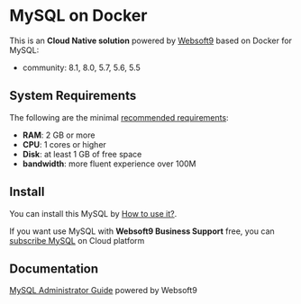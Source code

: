 # MySQL on Docker  

This is an **Cloud Native solution** powered by [Websoft9](https://www.websoft9.com) based on Docker for MySQL:

 - community:  8.1, 8.0, 5.7, 5.6, 5.5


## System Requirements

The following are the minimal [recommended requirements](https://dev.mysql.com/doc/refman/8.0/en/platform-support.html):

* **RAM**: 2 GB or more
* **CPU**: 1 cores or higher
* **Disk**: at least 1 GB of free space
* **bandwidth**: more fluent experience over 100M  

## Install

You can install this MySQL by [How to use it?](https://github.com/Websoft9/docker-library#how-to-use-it).   

If you want use MySQL with **Websoft9 Business Support** free, you can [subscribe MySQL](https://www.websoft9.com/apps) on Cloud platform

## Documentation

[MySQL Administrator Guide](https://support.websoft9.com/docs/mysql) powered by Websoft9
